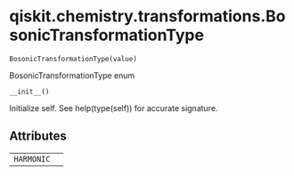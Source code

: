<span id="qiskit-chemistry-transformations-bosonictransformationtype" />

# qiskit.chemistry.transformations.BosonicTransformationType

<span id="undefined" />

`BosonicTransformationType(value)`

BosonicTransformationType enum

<span id="undefined" />

`__init__()`

Initialize self. See help(type(self)) for accurate signature.

## Attributes

|            |   |
| ---------- | - |
| `HARMONIC` |   |
